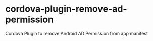 # cordova-plugin-remove-ad-permission
Cordova Plugin to remove Android AD Permission from app manifest

